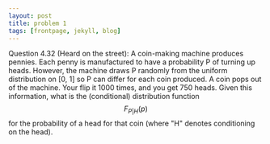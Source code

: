 ```yaml
---
layout: post
title: problem 1
tags: [frontpage, jekyll, blog]
---
```


Question 4.32 (Heard on the street): A coin-making machine produces pennies. Each penny is manufactured to have a probability P of turning up heads. However, the machine draws P randomly from the uniform distribution on [0, 1] so P can differ for each coin produced. A coin pops out of the machine. Your flip it 1000 times, and you get 750 heads. Given this information, what is the (conditional) distribution function $$F_{P \vert H}(p)$$ for the probability of a head for that coin (where "H" denotes conditioning on the head). 
